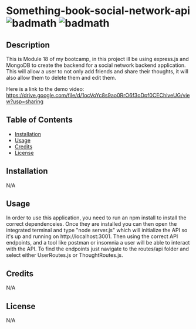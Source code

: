 # Something-book-social-network-api ![badmath](https://img.shields.io/github/stars/TheIPM/My-Portfolio?style=plastic) ![badmath](https://img.shields.io/github/followers/TheIPM)

## Description

This is Module 18 of my bootcamp, in this project ill be using express.js and MongoDB to create the backend for a social network backend application. This will allow a user to not only add friends and share their thoughts, it will also allow them to delete them and edit them. 

Here is a link to the demo video: https://drive.google.com/file/d/1ocVoYc8s9ao0RrO6f3oDpf0CEChiveUG/view?usp=sharing


## Table of Contents 

- [Installation](#installation)
- [Usage](#usage)
- [Credits](#credits)
- [License](#license)

## Installation

N/A

## Usage

In order to use this application, you need to run an npm install to install the correct dependenceies. Once they are installed you can then open the integrated terminal and type "node server.js" which will initialize the API so it's up and running on http://localhost:3001. Then using the correct API endpoints, and a tool like postman or insomnia a user will be able to interact with the API. To find the endpoints just navigate to the routes/api folder and select either UserRoutes.js or ThoughtRoutes.js.

## Credits

N/A

## License

N/A


